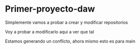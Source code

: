 # Primer-proyecto-daw

Simplemente vamos a probar a crear y modificar repositorios

Voy a probar a modificarlo aqui a ver que tal

Estamos generando un conflicto, ahora mismo esto es para main
